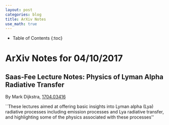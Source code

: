 ```yaml
---
layout: post
categories: blog
title: ArXiv Notes
use_math: true
---
```


* Table of Contents
{:toc}


# ArXiv Notes for 04/10/2017


## Saas-Fee Lecture Notes: Physics of Lyman Alpha Radiative Transfer

By Mark Dijkstra, [1704.03416](https://arxiv.org/abs/1704.03416)

``These lectures aimed at offering basic insights into Lyman alpha (Lya) radiative processes including emission processes and Lya radiative transfer, and highlighting some of the physics associated with these processes''